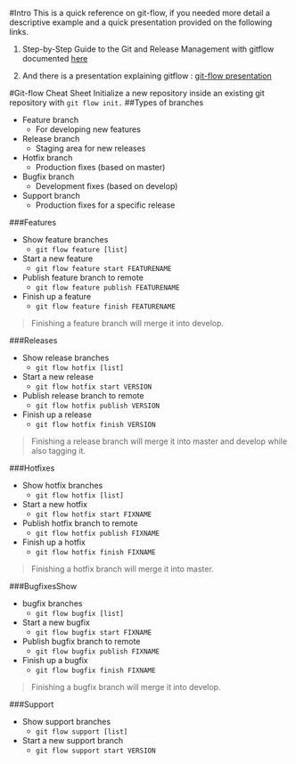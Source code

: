 #Intro
This is a quick reference on git-flow, if you needed more detail a descriptive example and a quick presentation provided on the following links.

1. Step-by-Step Guide to the Git and Release Management with gitflow documented [here](https://rubygarage.org/blog/git-and-release-management-workflow "use a task management system (Jira) for managing software product development workflow in compliance with the agile software development methodology.")

1. And there is a presentation explaining gitflow : [git-flow presentation](http://rubygarage.github.io/slides/git/gitflow#/ "Gitflow is a set of scripts that extend git (Can use standard git commands but scripts make it easier)")

#Git-flow Cheat Sheet
Initialize a new repository inside an existing git repository with 
`git flow init.`
##Types of branches
- Feature branch
	- For developing new features
- Release branch
	- Staging area for new releases
- Hotfix branch
	- Production fixes (based on master)
- Bugfix branch
	- Develo­pment fixes (based on develop)
- Support branch
	- Production fixes for a specific release

###Features
- Show feature branches
	- `git flow feature [list]`
- Start a new feature
	- `git flow feature start FEATUR­ENAME`
- Publish feature branch to remote
	- `git flow feature publish FEATUR­ENAME`
- Finish up a feature
	- `git flow feature finish FEATUR­ENAME`
> Finishing a feature branch will merge it into develop.

###Releases
- Show release branches
	- `git flow hotfix [list]`
- Start a new release
	- `git flow hotfix start VERSION`
- Publish release branch to remote
	- `git flow hotfix publish VERSION`
- Finish up a release
	- `git flow hotfix finish VERSION`
> Finishing a release branch will merge it into master and develop while also tagging it.

###Hotfixes
- Show hotfix branches
	- `git flow hotfix [list]`
- Start a new hotfix
	- `git flow hotfix start FIXNAME`
- Publish hotfix branch to remote
	- `git flow hotfix publish FIXNAME`
- Finish up a hotfix
	- `git flow hotfix finish FIXNAME`
> Finishing a hotfix branch will merge it into master.

###BugfixesShow 
- bugfix branches
	- `git flow bugfix [list]`
- Start a new bugfix
	- `git flow bugfix start FIXNAME`
- Publish bugfix branch to remote
	- `git flow bugfix publish FIXNAME`
- Finish up a bugfix
	- `git flow bugfix finish FIXNAME`
> Finishing a bugfix branch will merge it into develop.



###Support
- Show support branches
	- `git flow support [list]`
- Start a new support branch
	- `git flow support start VERSION`


